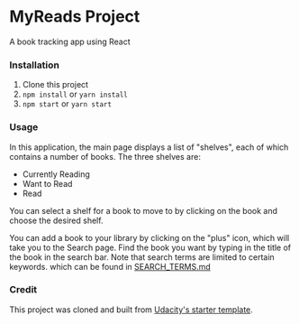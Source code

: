 # MyReads Project
A book tracking app using React

### Installation
1. Clone this project
2. `npm install` or `yarn install`
3. `npm start` or `yarn start`

### Usage
In this application, the main page displays a list of "shelves", each of which contains a number of books. The three shelves are:

* Currently Reading
* Want to Read
* Read

You can select a shelf for a book to move to by clicking on the book and choose the desired shelf.

You can add a book to your library by clicking on the "plus" icon, which will take you to the Search page. Find the book you want by typing in the title of the book in the search bar. Note that search terms are limited to certain keywords. which can be found in [SEARCH_TERMS.md](./SEARCH_TERMS.md)
### Credit
This project was cloned and built from [Udacity's starter template](https://github.com/udacity/reactnd-project-myreads-starter).